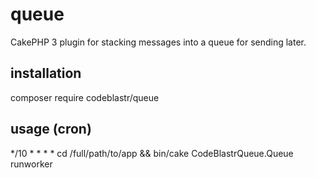 # queue
CakePHP 3 plugin for stacking messages into a queue for sending later.


## installation
composer require codeblastr/queue

## usage (cron)
*/10  *    *    *    *  cd /full/path/to/app && bin/cake CodeBlastrQueue.Queue runworker
